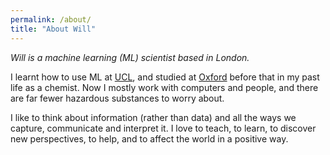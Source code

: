 ```yaml
---
permalink: /about/
title: "About Will"
---
```

*Will is a machine learning (ML) scientist based in London.*

I learnt how to use ML at [UCL](www.csml.ucl.ac.uk), and studied at
[Oxford](www.chem.ox.ac.uk) before that in my past life as a chemist. Now I
mostly work with computers and people, and there are far fewer hazardous
substances to worry about.

I like to think about information (rather than data) and all the ways we
capture, communicate and interpret it. I love to teach, to learn, to discover
new perspectives, to help, and to affect the world in a positive way.
